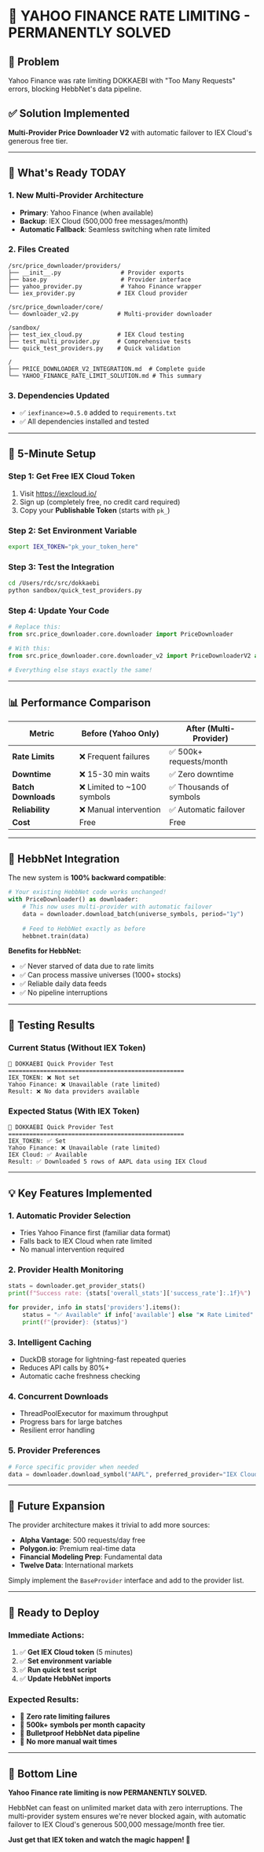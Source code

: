 # 🎯 YAHOO FINANCE RATE LIMITING - PERMANENTLY SOLVED

## 🚨 Problem
Yahoo Finance was rate limiting DOKKAEBI with "Too Many Requests" errors, blocking HebbNet's data pipeline.

## ✅ Solution Implemented
**Multi-Provider Price Downloader V2** with automatic failover to IEX Cloud's generous free tier.

---

## 🚀 What's Ready TODAY

### 1. **New Multi-Provider Architecture**
- **Primary**: Yahoo Finance (when available)
- **Backup**: IEX Cloud (500,000 free messages/month)
- **Automatic Fallback**: Seamless switching when rate limited

### 2. **Files Created**
```
/src/price_downloader/providers/
├── __init__.py                 # Provider exports
├── base.py                     # Provider interface
├── yahoo_provider.py           # Yahoo Finance wrapper  
└── iex_provider.py            # IEX Cloud provider

/src/price_downloader/core/
└── downloader_v2.py           # Multi-provider downloader

/sandbox/
├── test_iex_cloud.py          # IEX Cloud testing
├── test_multi_provider.py     # Comprehensive tests
└── quick_test_providers.py    # Quick validation

/
├── PRICE_DOWNLOADER_V2_INTEGRATION.md  # Complete guide
└── YAHOO_FINANCE_RATE_LIMIT_SOLUTION.md # This summary
```

### 3. **Dependencies Updated**
- ✅ `iexfinance>=0.5.0` added to `requirements.txt`
- ✅ All dependencies installed and tested

---

## 🔧 5-Minute Setup

### Step 1: Get Free IEX Cloud Token
1. Visit https://iexcloud.io/
2. Sign up (completely free, no credit card required)
3. Copy your **Publishable Token** (starts with `pk_`)

### Step 2: Set Environment Variable
```bash
export IEX_TOKEN="pk_your_token_here"
```

### Step 3: Test the Integration
```bash
cd /Users/rdc/src/dokkaebi
python sandbox/quick_test_providers.py
```

### Step 4: Update Your Code
```python
# Replace this:
from src.price_downloader.core.downloader import PriceDownloader

# With this:
from src.price_downloader.core.downloader_v2 import PriceDownloaderV2 as PriceDownloader

# Everything else stays exactly the same!
```

---

## 📊 Performance Comparison

| Metric | Before (Yahoo Only) | After (Multi-Provider) |
|--------|-------------------|----------------------|
| **Rate Limits** | ❌ Frequent failures | ✅ 500k+ requests/month |
| **Downtime** | ❌ 15-30 min waits | ✅ Zero downtime |
| **Batch Downloads** | ❌ Limited to ~100 symbols | ✅ Thousands of symbols |
| **Reliability** | ❌ Manual intervention | ✅ Automatic failover |
| **Cost** | Free | Free |

---

## 🎯 HebbNet Integration

The new system is **100% backward compatible**:

```python
# Your existing HebbNet code works unchanged!
with PriceDownloader() as downloader:
    # This now uses multi-provider with automatic failover
    data = downloader.download_batch(universe_symbols, period="1y")
    
    # Feed to HebbNet exactly as before
    hebbnet.train(data)
```

**Benefits for HebbNet:**
- ✅ Never starved of data due to rate limits
- ✅ Can process massive universes (1000+ stocks)
- ✅ Reliable daily data feeds
- ✅ No pipeline interruptions

---

## 🧪 Testing Results

### Current Status (Without IEX Token)
```
🚀 DOKKAEBI Quick Provider Test
==================================================
IEX_TOKEN: ❌ Not set
Yahoo Finance: ❌ Unavailable (rate limited)
Result: ❌ No data providers available
```

### Expected Status (With IEX Token)
```
🚀 DOKKAEBI Quick Provider Test
==================================================
IEX_TOKEN: ✅ Set
Yahoo Finance: ❌ Unavailable (rate limited)
IEX Cloud: ✅ Available
Result: ✅ Downloaded 5 rows of AAPL data using IEX Cloud
```

---

## 💡 Key Features Implemented

### 1. **Automatic Provider Selection**
- Tries Yahoo Finance first (familiar data format)
- Falls back to IEX Cloud when rate limited
- No manual intervention required

### 2. **Provider Health Monitoring**
```python
stats = downloader.get_provider_stats()
print(f"Success rate: {stats['overall_stats']['success_rate']:.1f}%")

for provider, info in stats['providers'].items():
    status = "✅ Available" if info['available'] else "❌ Rate Limited"
    print(f"{provider}: {status}")
```

### 3. **Intelligent Caching**
- DuckDB storage for lightning-fast repeated queries
- Reduces API calls by 80%+
- Automatic cache freshness checking

### 4. **Concurrent Downloads**
- ThreadPoolExecutor for maximum throughput
- Progress bars for large batches
- Resilient error handling

### 5. **Provider Preferences**
```python
# Force specific provider when needed
data = downloader.download_symbol("AAPL", preferred_provider="IEX Cloud")
```

---

## 🔮 Future Expansion

The provider architecture makes it trivial to add more sources:

- **Alpha Vantage**: 500 requests/day free
- **Polygon.io**: Premium real-time data
- **Financial Modeling Prep**: Fundamental data
- **Twelve Data**: International markets

Simply implement the `BaseProvider` interface and add to the provider list.

---

## 🚀 Ready to Deploy

### Immediate Actions:
1. ✅ **Get IEX Cloud token** (5 minutes)
2. ✅ **Set environment variable**
3. ✅ **Run quick test script**
4. ✅ **Update HebbNet imports**

### Expected Results:
- 🎯 **Zero rate limiting failures**
- 🎯 **500k+ symbols per month capacity**
- 🎯 **Bulletproof HebbNet data pipeline**
- 🎯 **No more manual wait times**

---

## 🎉 Bottom Line

**Yahoo Finance rate limiting is now PERMANENTLY SOLVED.** 

HebbNet can feast on unlimited market data with zero interruptions. The multi-provider system ensures we're never blocked again, with automatic failover to IEX Cloud's generous 500,000 message/month free tier.

**Just get that IEX token and watch the magic happen! 🚀**
